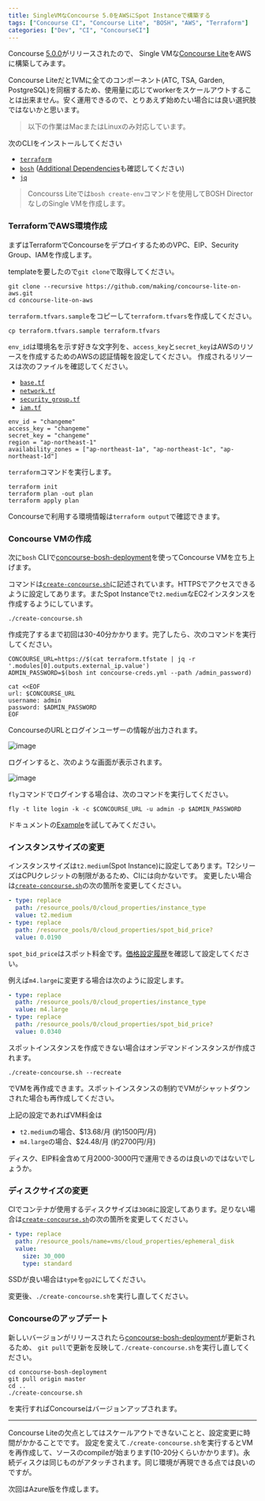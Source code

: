 ```yaml
---
title: SingleVMなConcourse 5.0をAWSにSpot Instanceで構築する
tags: ["Concourse CI", "Concourse Lite", "BOSH", "AWS", "Terraform"]
categories: ["Dev", "CI", "ConcourseCI"]
---
```


Concourse [5.0.0](https://concourse-ci.org/download.html#v500)がリリースされたので、
Single VMな[Concourse Lite](https://github.com/concourse/concourse-bosh-deployment#lite-lite-directorless-deployment)をAWSに構築してみます。

Concourse Liteだと1VMに全てのコンポーネント(ATC, TSA, Garden, PostgreSQL)を同梱するため、使用量に応じてworkerをスケールアウトすることは出来ません。安く運用できるので、とりあえず始めたい場合には良い選択肢ではないかと思います。

> 以下の作業はMacまたはLinuxのみ対応しています。

次のCLIをインストールしてください
* [`terraform`](https://www.terraform.io/downloads.html)
* [`bosh`](https://bosh.io/docs/cli-v2-install/) ([Additional Dependencies](https://bosh.io/docs/cli-v2-install/#additional-dependencies)も確認してください)
* [`jq`](https://stedolan.github.io/jq/download/)

> Concourss Liteでは`bosh create-env`コマンドを使用してBOSH DirectorなしのSingle VMを作成します。

### TerraformでAWS環境作成

まずはTerraformでConcourseをデプロイするためのVPC、EIP、Security Group、IAMを作成します。

templateを要したので`git clone`で取得してください。

```
git clone --recursive https://github.com/making/concourse-lite-on-aws.git
cd concourse-lite-on-aws
```

`terraform.tfvars.sample`をコピーして`terraform.tfvars`を作成してください。

```
cp terraform.tfvars.sample terraform.tfvars
```

`env_id`は環境名を示す好きな文字列を、`access_key`と`secret_key`はAWSのリソースを作成するためのAWSの認証情報を設定してください。
作成されるリソースは次のファイルを確認してください。

* [`base.tf`](https://github.com/making/concourse-lite-on-aws/blob/master/base.tf)
* [`network.tf`](https://github.com/making/concourse-lite-on-aws/blob/master/network.tf)
* [`security_group.tf`](https://github.com/making/concourse-lite-on-aws/blob/master/security_group.tf)
* [`iam.tf`](https://github.com/making/concourse-lite-on-aws/blob/master/iam.tf)

```
env_id = "changeme"
access_key = "changeme"
secret_key = "changeme"
region = "ap-northeast-1"
availability_zones = ["ap-northeast-1a", "ap-northeast-1c", "ap-northeast-1d"]
```

`terraform`コマンドを実行します。

```
terraform init
terraform plan -out plan
terraform apply plan
```

Concourseで利用する環境情報は`terraform output`で確認できます。

### Concourse VMの作成

次に`bosh` CLIで[concourse-bosh-deployment](https://github.com/concourse/concourse-bosh-deployment)を使ってConcourse VMを立ち上げます。

コマンドは[`create-concourse.sh`](https://github.com/making/concourse-lite-on-aws/blob/master/create-concourse.sh)に記述されています。HTTPSでアクセスできるように設定してあります。またSpot Instanceで`t2.medium`なEC2インスタンスを作成するようにしています。

```
./create-concourse.sh
```

作成完了するまで初回は30-40分かかります。完了したら、次のコマンドを実行してください。

```
CONCOURSE_URL=https://$(cat terraform.tfstate | jq -r '.modules[0].outputs.external_ip.value')
ADMIN_PASSWORD=$(bosh int concourse-creds.yml --path /admin_password)

cat <<EOF
url: $CONCOURSE_URL
username: admin
password: $ADMIN_PASSWORD
EOF
```

ConcourseのURLとログインユーザーの情報が出力されます。

![image](https://user-images.githubusercontent.com/106908/54075080-ffe64f00-42dd-11e9-8d1a-ec2562cc14c1.png)

ログインすると、次のような画面が表示されます。

![image](https://user-images.githubusercontent.com/106908/54075210-0a094d00-42e0-11e9-9d83-719d3f6f77f9.png)


`fly`コマンドでログインする場合は、次のコマンドを実行してください。

```
fly -t lite login -k -c $CONCOURSE_URL -u admin -p $ADMIN_PASSWORD
```

ドキュメントの[Example](https://concourse-ci.org/job-example.html)を試してみてください。


### インスタンスサイズの変更

インスタンスサイズは`t2.medium`(Spot Instance)に設定してあります。T2シリーズはCPUクレジットの制限があるため、CIには向かないです。
変更したい場合は[`create-concourse.sh`](https://github.com/making/concourse-lite-on-aws/blob/master/create-concourse.sh)の次の箇所を変更してください。

```yaml
- type: replace
  path: /resource_pools/0/cloud_properties/instance_type
  value: t2.medium
- type: replace
  path: /resource_pools/0/cloud_properties/spot_bid_price?
  value: 0.0190
```

`spot_bid_price`はスポット料金です。[価格設定履歴](https://docs.aws.amazon.com/ja_jp/AWSEC2/latest/UserGuide/using-spot-instances-history.html)を確認して設定してください。

例えば`m4.large`に変更する場合は次のように設定します。

```yaml
- type: replace
  path: /resource_pools/0/cloud_properties/instance_type
  value: m4.large
- type: replace
  path: /resource_pools/0/cloud_properties/spot_bid_price?
  value: 0.0340
```

スポットインスタンスを作成できない場合はオンデマンドインスタンスが作成されます。

```
./create-concourse.sh --recreate
```

でVMを再作成できます。スポットインスタンスの制約でVMがシャットダウンされた場合も再作成してください。

上記の設定であればVM料金は

* `t2.medium`の場合、$13.68/月 (約1500円/月)
* `m4.large`の場合、$24.48/月 (約2700円/月)

ディスク、EIP料金含めて月2000-3000円で運用できるのは良いのではないでしょうか。

### ディスクサイズの変更

CIでコンテナが使用するディスクサイズは`30GB`に設定してあります。足りない場合は[`create-concourse.sh`](https://github.com/making/concourse-lite-on-aws/blob/master/create-concourse.sh)の次の箇所を変更してください。

```yaml
- type: replace
  path: /resource_pools/name=vms/cloud_properties/ephemeral_disk
  value: 
    size: 30_000
    type: standard
```

SSDが良い場合は`type`を`gp2`にしてください。

変更後、`./create-concourse.sh`を実行し直してください。

### Concourseのアップデート

新しいバージョンがリリースされたら[concourse-bosh-deployment](https://github.com/concourse/concourse-bosh-deployment)が更新されるため、
`git pull`で更新を反映して`./create-concourse.sh`を実行し直してください。

```
cd concourse-bosh-deployment
git pull origin master
cd ..
./create-concourse.sh
```

を実行すればConcourseはバージョンアップされます。

---

Concourse Liteの欠点としてはスケールアウトできないことと、設定変更に時間がかかることでです。
設定を変えて`./create-concourse.sh`を実行するとVMを再作成して、ソースのcompileが始まります(10-20分くらいかかります)。永続ディスクは同じものがアタッチされます。同じ環境が再現できる点では良いのですが。

次回はAzure版を作成します。
